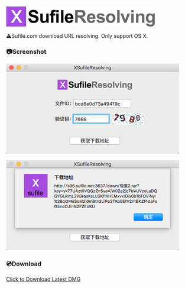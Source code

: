 ![Logo](./screenshot/banner@2x.png)

⚠️Sufile.com download URL resolving. Only support OS X.

### 📷Screenshot
![Logo](./screenshot/screenshot1.png)

![Logo](./screenshot/screenshot2.png)

### 💿Download

[Click to Download Latest DMG](https://github.com/docee/XSufileResolving/releases/download/1.0/XSufileResolving_1.0_Release.dmg)